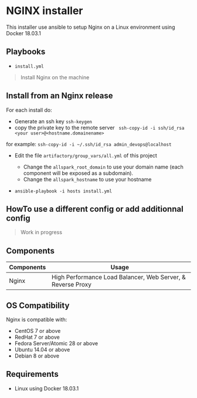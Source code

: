 # NGINX installer

This installer use ansible to setup Nginx on a Linux environment using Docker 18.03.1

## Playbooks

- `install.yml`

> Install Nginx on the machine


## Install from an Nginx release

For each install do:
- Generate an ssh key
```ssh-keygen```
- copy the private key to the remote server
``` ssh-copy-id -i ssh/id_rsa <your user>@<hostname.domainename>```

for example:
```ssh-copy-id -i ~/.ssh/id_rsa admin_devops@localhost```

- Edit the file `artifactory/group_vars/all.yml` of this project
  - Change the `allspark_root_domain` to use your domain name
    (each component will be exposed as a subdomain).
  - Change the `allspark_hostname` to use your hostname

- `ansible-playbook -i hosts install.yml`

## HowTo use a different config or add additionnal config

> Work in progress

## Components

| Components    | Usage                                                       |
| ------------- | ----------------------------------------------------------- |
| Nginx         | High Performance Load Balancer, Web Server, & Reverse Proxy |

## OS Compatibility

Nginx is compatible with:
  - CentOS 7 or above
  - RedHat 7 or above
  - Fedora Server/Atomic 28 or above
  - Ubuntu 14.04 or above
  - Debian 8 or above

## Requirements

- Linux using Docker 18.03.1

